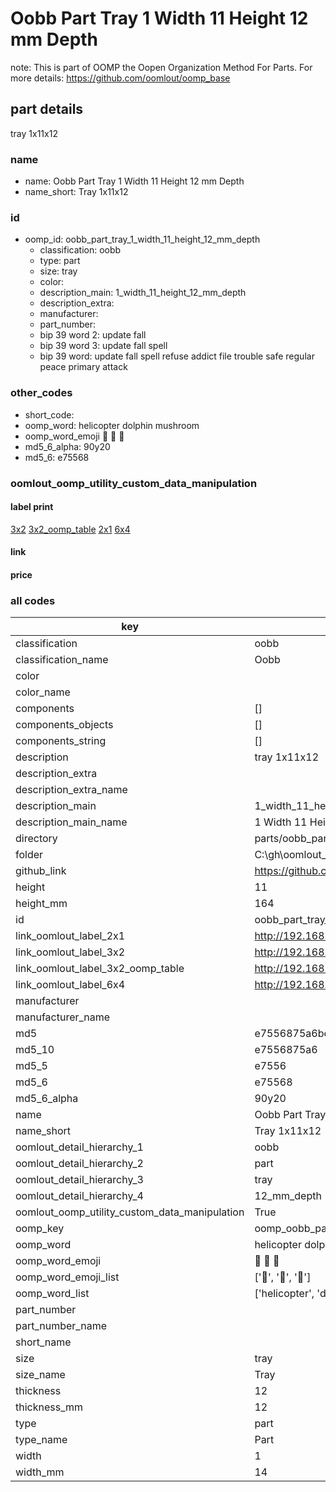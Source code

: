 # Oobb Part Tray 1 Width 11 Height 12 mm Depth  

note: This is part of OOMP the Oopen Organization Method For Parts. For more details: https://github.com/oomlout/oomp_base

##  part details
  



tray 1x11x12



### name
* name: Oobb Part Tray 1 Width 11 Height 12 mm Depth
* name_short: Tray 1x11x12 
### id
* oomp_id: oobb_part_tray_1_width_11_height_12_mm_depth
  * classification: oobb
  * type: part
  * size: tray
  * color: 
  * description_main: 1_width_11_height_12_mm_depth
  * description_extra: 
  * manufacturer: 
  * part_number: 
  * bip 39 word 2: update fall
  * bip 39 word 3: update fall spell
  * bip 39 word: update fall spell refuse addict file trouble safe regular peace primary attack

### other_codes
* short_code: 
* oomp_word: helicopter dolphin mushroom
* oomp_word_emoji :helicopter: :dolphin: :mushroom:
* md5_6_alpha: 90y20
* md5_6: e75568






### oomlout_oomp_utility_custom_data_manipulation
#### label print
[3x2](http://192.168.1.245:1112/?label=oomp%2090y20)
[3x2_oomp_table](http://192.168.1.108:1112/?label=oomp%2090y20)
[2x1](http://192.168.1.242:1112/?label=oomp%2090y20)
[6x4](http://192.168.1.55:1112/?label=oomp%2090y20)    

#### link

                              

#### price







### all codes 
| key | value |  
| --- | --- |  
| classification | oobb |  
| classification_name | Oobb |  
| color |  |  
| color_name |  |  
| components | [] |  
| components_objects | [] |  
| components_string | [] |  
| description | tray 1x11x12 |  
| description_extra |  |  
| description_extra_name |  |  
| description_main | 1_width_11_height_12_mm_depth |  
| description_main_name | 1 Width 11 Height 12 mm Depth |  
| directory | parts/oobb_part_tray_1_width_11_height_12_mm_depth |  
| folder | C:\gh\oomlout_oobb_version_4_generated_parts\things\oobb_part_tray_1_width_11_height_12_mm_depth |  
| github_link | https://github.com/oomlout/oomlout_oomp_part_src/tree/main/parts/oobb_part_tray_1_width_11_height_12_mm_depth |  
| height | 11 |  
| height_mm | 164 |  
| id | oobb_part_tray_1_width_11_height_12_mm_depth |  
| link_oomlout_label_2x1 | http://192.168.1.242:1112/?label=oomp%2090y20 |  
| link_oomlout_label_3x2 | http://192.168.1.245:1112/?label=oomp%2090y20 |  
| link_oomlout_label_3x2_oomp_table | http://192.168.1.108:1112/?label=oomp%2090y20 |  
| link_oomlout_label_6x4 | http://192.168.1.55:1112/?label=oomp%2090y20 |  
| manufacturer |  |  
| manufacturer_name |  |  
| md5 | e7556875a6be1d215881ab47a2548f74 |  
| md5_10 | e7556875a6 |  
| md5_5 | e7556 |  
| md5_6 | e75568 |  
| md5_6_alpha | 90y20 |  
| name | Oobb Part Tray 1 Width 11 Height 12 mm Depth |  
| name_short | Tray 1x11x12  |  
| oomlout_detail_hierarchy_1 | oobb |  
| oomlout_detail_hierarchy_2 | part |  
| oomlout_detail_hierarchy_3 | tray |  
| oomlout_detail_hierarchy_4 | 12_mm_depth |  
| oomlout_oomp_utility_custom_data_manipulation | True |  
| oomp_key | oomp_oobb_part_tray_1_width_11_height_12_mm_depth |  
| oomp_word | helicopter dolphin mushroom |  
| oomp_word_emoji | :helicopter: :dolphin: :mushroom: |  
| oomp_word_emoji_list | [':helicopter:', ':dolphin:', ':mushroom:'] |  
| oomp_word_list | ['helicopter', 'dolphin', 'mushroom'] |  
| part_number |  |  
| part_number_name |  |  
| short_name |  |  
| size | tray |  
| size_name | Tray |  
| thickness | 12 |  
| thickness_mm | 12 |  
| type | part |  
| type_name | Part |  
| width | 1 |  
| width_mm | 14 |  
